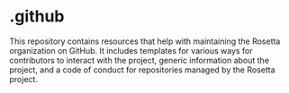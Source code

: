# .github
This repository contains resources that help with maintaining the Rosetta organization on GitHub. It includes templates for various ways for contributors to interact with the project, generic information about the project, and a code of conduct for repositories managed by the Rosetta project.
